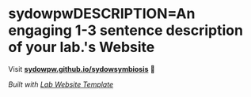 
# sydowpwDESCRIPTION=An engaging 1-3 sentence description of your lab.'s Website

Visit **[sydowpw.github.io/sydowsymbiosis](https://sydowpw.github.io/sydowsymbiosis)** 🚀

_Built with [Lab Website Template](https://greene-lab.gitbook.io/lab-website-template-docs)_
